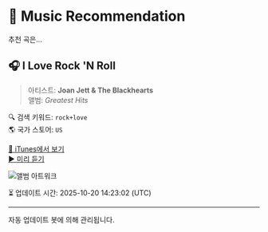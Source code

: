 
# 🎵 Music Recommendation

추천 곡은...

## 🎧 I Love Rock 'N Roll  
> 아티스트: **Joan Jett & The Blackhearts**  
> 앨범: _Greatest Hits_  

🔍 검색 키워드: `rock+love`  
🌎 국가 스토어: `US`

[🔗 iTunes에서 보기](https://music.apple.com/us/album/i-love-rock-n-roll/1434141287?i=1434141301&uo=4)  
[▶️ 미리 듣기](https://audio-ssl.itunes.apple.com/itunes-assets/AudioPreview116/v4/b9/68/e6/b968e69f-8999-9fad-c843-8d4f7c5d78f2/mzaf_7549967945417222544.plus.aac.p.m4a)

![앨범 아트워크](https://is1-ssl.mzstatic.com/image/thumb/Music128/v4/d0/75/bd/d075bda2-e1be-6783-4fd0-e143d83aba36/886447249222.jpg/100x100bb.jpg)

⏳ 업데이트 시간: 2025-10-20 14:23:02 (UTC)

---
자동 업데이트 봇에 의해 관리됩니다.
